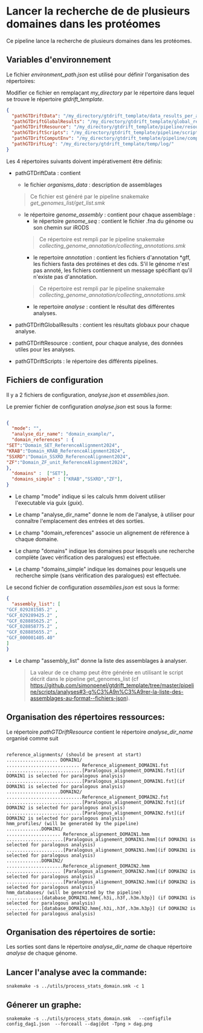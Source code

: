 # Lancer la recherche de de plusieurs domaines dans les protéomes

Ce pipeline lance la recherche de plusieurs domaines dans les protéomes.

## Variables d'environnement

Le fichier _environment_path.json_ est utilisé pour définir l'organisation des répertoires:

Modifier ce fichier en remplaçant _my_directory_ par le répertoire dans lequel se trouve le répertoire _gtdrift_template_.

```json
{
  "pathGTDriftData": "/my_directory/gtdrift_template/data_results_per_assembly/",
  "pathGTDriftGlobalResults": "/my_directory/gtdrift_template/global_results/",
  "pathGTDriftResource": "/my_directory/gtdrift_template/pipeline/resources/",
  "pathGTDriftScripts": "/my_directory/gtdrift_template/pipeline/scripts/",
  "pathGTDriftComputEnv": "/my_directory/gtdrift_template/pipeline/computing_environments/",
  "pathGTDriftLog": "/my_directory/gtdrift_template/temp/log/"
}
```

Les 4 répertoires suivants doivent impérativement être définis:
  * pathGTDriftData : contient 
      * le fichier  _organisms_data_ : description de assemblages
      > Ce fichier est généré par le pipeline snakemake _get_genomes_list/get_list.smk_
      * le répertoire _genome_assembly_ : contient pour chaque assemblage :
          * le répertoire _genome_seq_ : contient le fichier .fna du génome ou son chemin sur iRODS
          > Ce répertoire est rempli par le pipeline snakemake _collecting_genome_annotation/collecting_annotations.smk_
          * le repertoire _annotation_ : contient les fichiers d'annotation *gff, les fichiers fasta des protéines et des cds. S'il le génome n'est pas annoté, les fichiers contiennent un message spécifiant qu'il n'existe pas d'annotation. 
          > Ce répertoire est rempli par le pipeline snakemake _collecting_genome_annotation/collecting_annotations.smk_ 
          * le repertoire _analyse_ : contient le résultat des différentes analyses.
           
  * pathGTDriftGlobalResults : contient les résultats globaux pour chaque analyse.
  * pathGTDriftResource : contient, pour chaque analyse,  des données utiles pour les analyses.
  * pathGTDriftScripts : le répertoire des différents pipelines.
  



## Fichiers de configuration

Il y a 2 fichiers de configuration, _analyse.json_ et  _assemblies.json_.
 
Le premier fichier de configuration _analyse.json_ est sous la forme:

```json

{ 
  "mode": "",
  "analyse_dir_name": "domain_example/",
  "domain_references" : {
"SET":"Domain_SET_ReferenceAlignment2024",
"KRAB":"Domain_KRAB_ReferenceAlignment2024",
"SSXRD":"Domain_SSXRD_ReferenceAlignment2024",
"ZF":"Domain_ZF_unit_ReferenceAlignment2024",
},
  "domains" :  ["SET"],    
  "domains_simple" : ["KRAB","SSXRD","ZF"],   
}
```

* Le champ "mode" indique si les calculs hmm doivent utiliser l'executable via guix (_guix_).

* Le champ  "analyse_dir_name" donne le nom de l'analyse, à utiliser pour connaître l'emplacement des entrées et des sorties.

* Le champ "domain_references" associe un alignement de référence à chaque domaine.

* Le champ "domains" indique les domaines pour lesquels une recherche complète (avec vérification des paralogues) est effectuée.

* Le champ "domains_simple" indique les domaines pour lesquels une recherche simple (sans vérification des paralogues) est effectuée.

Le second fichier de configuration _assemblies.json_ est sous la forme:

```json
{   
  "assembly_list": [
"GCF_029281585.2" , 
"GCF_029289425.2" , 
"GCF_028885625.2" , 
"GCF_028858775.2" , 
"GCF_028885655.2" , 
"GCF_000001405.40" 
]  
}
```

* Le champ "assembly_list" donne la liste des assemblages à analyser. 
  > La valeur de ce champ peut être 
générée en utilisant le script décrit dans le pipeline  get_genomes_list (cf https://github.com/simonpenel/gtdrift_template/tree/master/pipeline/scripts/analyses#3-g%C3%A9n%C3%A9rer-la-liste-des-assemblages-au-format--fichiers-json).


## Organisation des répertoires ressources:

Le répertoire _pathGTDriftResource_  contient le répertoire _analyse_dir_name_ organisé comme suit

```

reference_alignments/ (should be present at start)
................... DOMAIN1/
........................... Reference_alignement_DOMAIN1.fst
............................[Paralogous_alignement_DOMAIN1.fst](if DOMAIN1 is selected for paralogous analysis) 
............................[Paralogous_alignement_DOMAIN1.fst](if DOMAIN1 is selected for paralogous analysis) 
....................DOMAIN2/
............................Reference_alignement_DOMAIN2.fst
............................[Paralogous_alignement_DOMAIN2.fst](if DOMAIN2 is selected for paralogous analysis) 
............................[Paralogous_alignement_DOMAIN2.fst](if DOMAIN2 is selected for paralogous analysis) 
hmm_profiles/ (will be generated by the pipeline)
.............DOMAIN1/
.................... Reference_alignement_DOMAIN1.hmm
.....................[Paralogous_alignement_DOMAIN1.hmm](if DOMAIN1 is selected for paralogous analysis) 
.....................[Paralogous_alignement_DOMAIN1.hmm](if DOMAIN1 is selected for paralogous analysis) 
.............DOMAIN2/
.....................Reference_alignement_DOMAIN2.hmm
.................... [Paralogous_alignement_DOMAIN2.hmm](if DOMAIN2 is selected for paralogous analysis) 
.....................[Paralogous_alignement_DOMAIN2.hmm](if DOMAIN2 is selected for paralogous analysis) 
hmm_databases/ (will be generated by the pipeline)
.............[database_DOMAIN1.hmm{.h3i,.h3f,.h3m.h3p}] (if DOMAIN1 is selected for paralogous analysis)
.............[database_DOMAIN2.hmm{.h3i,.h3f,.h3m.h3p}] (if DOMAIN2 is selected for paralogous analysis)

```


## Organisation des répertoires de sortie:

Les sorties sont dans le répertoire _analyse_dir_name_ de chaque répertoire _analyse_ de chaque génome.

## Lancer l'analyse avec la commande:

```
snakemake -s ../utils/process_stats_domain.smk -c 1
```

## Génerer un graphe:

```
snakemake -s ../utils/process_stats_domain.smk   --configfile config_dag1.json  --forceall --dag|dot -Tpng > dag.png
```

